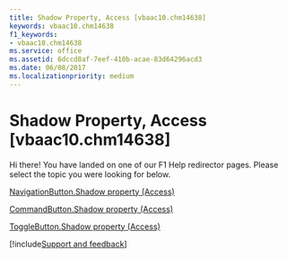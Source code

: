 ```yaml
---
title: Shadow Property, Access [vbaac10.chm14638]
keywords: vbaac10.chm14638
f1_keywords:
- vbaac10.chm14638
ms.service: office
ms.assetid: 6dccd8af-7eef-410b-acae-83d64296acd3
ms.date: 06/08/2017
ms.localizationpriority: medium
---
```



# Shadow Property, Access [vbaac10.chm14638]

Hi there! You have landed on one of our F1 Help redirector pages. Please select the topic you were looking for below.

[NavigationButton.Shadow property (Access)](https://msdn.microsoft.com/library/06e28d4d-8390-8c2c-9095-05a0e14c81e6%28Office.15%29.aspx)

[CommandButton.Shadow property (Access)](https://msdn.microsoft.com/library/71af60bc-6f69-1408-8f3a-076a75daddcc%28Office.15%29.aspx)

[ToggleButton.Shadow property (Access)](https://msdn.microsoft.com/library/0095ff4e-56f0-9b56-73e2-2e3066ee8b03%28Office.15%29.aspx)

[!include[Support and feedback](~/includes/feedback-boilerplate.md)]